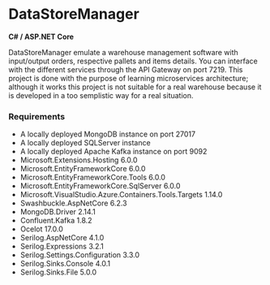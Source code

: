 # DataStoreManager

**C# / ASP.NET Core**

DataStoreManager emulate a warehouse management software with input/output orders, respective pallets and items details.
You can interface with the different services through the API Gateway on port 7219.
This project is done with the purpose of learning microservices architecture; although it works this project is not suitable for a real warehouse because it is developed in a too semplistic way for a real situation.

### Requirements
- A locally deployed MongoDB instance on port 27017
- A locally deployed SQLServer instance
- A locally deployed Apache Kafka instance on port 9092
- Microsoft.Extensions.Hosting 6.0.0
- Microsoft.EntityFrameworkCore 6.0.0
- Microsoft.EntityFrameworkCore.Tools 6.0.0
- Microsoft.EntityFrameworkCore.SqlServer 6.0.0
- Microsoft.VisualStudio.Azure.Containers.Tools.Targets 1.14.0
- Swashbuckle.AspNetCore 6.2.3
- MongoDB.Driver 2.14.1
- Confluent.Kafka 1.8.2
- Ocelot 17.0.0
- Serilog.AspNetCore 4.1.0
- Serilog.Expressions 3.2.1
- Serilog.Settings.Configuration 3.3.0
- Serilog.Sinks.Console 4.0.1
- Serilog.Sinks.File 5.0.0

